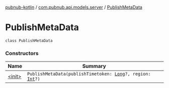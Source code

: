 [pubnub-kotlin](../../index.md) / [com.pubnub.api.models.server](../index.md) / [PublishMetaData](./index.md)

# PublishMetaData

`class PublishMetaData`

### Constructors

| Name | Summary |
|---|---|
| [&lt;init&gt;](-init-.md) | `PublishMetaData(publishTimetoken: `[`Long`](https://kotlinlang.org/api/latest/jvm/stdlib/kotlin/-long/index.html)`?, region: `[`Int`](https://kotlinlang.org/api/latest/jvm/stdlib/kotlin/-int/index.html)`?)` |
